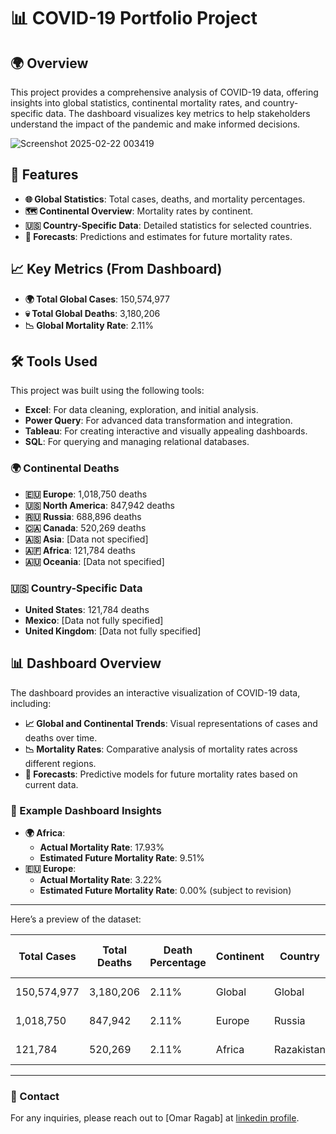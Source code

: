 
# 📊 COVID-19 Portfolio Project

## 🌍 Overview
This project provides a comprehensive analysis of COVID-19 data, offering insights into global statistics, continental mortality rates, and country-specific data. The dashboard visualizes key metrics to help stakeholders understand the impact of the pandemic and make informed decisions.

![Screenshot 2025-02-22 003419](https://github.com/user-attachments/assets/b18b9a48-0e48-4800-a4c6-fafa4bb580fa)


## 🚀 Features
- **🌐 Global Statistics**: Total cases, deaths, and mortality percentages.
- **🗺️ Continental Overview**: Mortality rates by continent.
- **🇺🇸 Country-Specific Data**: Detailed statistics for selected countries.
- **🔮 Forecasts**: Predictions and estimates for future mortality rates.

## 📈 Key Metrics (From Dashboard)
- **🌍 Total Global Cases**: 150,574,977
- **💀 Total Global Deaths**: 3,180,206
- **📉 Global Mortality Rate**: 2.11%

## 🛠️ Tools Used
This project was built using the following tools:
- **Excel**: For data cleaning, exploration, and initial analysis.
- **Power Query**: For advanced data transformation and integration.
- **Tableau**: For creating interactive and visually appealing dashboards.
- **SQL**: For querying and managing relational databases.


### 🌍 Continental Deaths
- **🇪🇺 Europe**: 1,018,750 deaths
- **🇺🇸 North America**: 847,942 deaths
- **🇷🇺 Russia**: 688,896 deaths
- **🇨🇦 Canada**: 520,269 deaths
- **🇦🇸 Asia**: [Data not specified]
- **🇦🇫 Africa**: 121,784 deaths
- **🇦🇺 Oceania**: [Data not specified]

### 🇺🇸 Country-Specific Data
- **United States**: 121,784 deaths
- **Mexico**: [Data not fully specified]
- **United Kingdom**: [Data not fully specified]

## 📊 Dashboard Overview
The dashboard provides an interactive visualization of COVID-19 data, including:
- **📈 Global and Continental Trends**: Visual representations of cases and deaths over time.
- **📉 Mortality Rates**: Comparative analysis of mortality rates across different regions.
- **🔮 Forecasts**: Predictive models for future mortality rates based on current data.

### 📌 Example Dashboard Insights
- **🌍 Africa**:
  - **Actual Mortality Rate**: 17.93%
  - **Estimated Future Mortality Rate**: 9.51%
- **🇪🇺 Europe**:
  - **Actual Mortality Rate**: 3.22%
  - **Estimated Future Mortality Rate**: 0.00% (subject to revision)
 ----------------------------------------------------------------------------------------------------------------------------------------
 
Here’s a preview of the dataset:

| Total Cases   | Total Deaths | Death Percentage | Continent   | Country       | Date       | Mortality Rate | Forecasted Mortality Rate |
|---------------|--------------|------------------|-------------|---------------|------------|----------------|---------------------------|
| 150,574,977   | 3,180,206    | 2.11%            | Global      | Global        | 2025-02-22 | 2.11%          | -                         |
| 1,018,750     | 847,942      | 2.11%            | Europe      | Russia        | 2025-02-22 | 3.22%          | 0.00%                     |
| 121,784       | 520,269      | 2.11%            | Africa      | Razakistan   | 2025-02-22 | 17.93%         | 9.51%                     |
-----------------------------------------------------------------------------------------------------------------------------------------


### 📧 Contact
For any inquiries, please reach out to [Omar Ragab] at [linkedin profile](https://www.linkedin.com/in/omar-rageb?lipi=urn%3Ali%3Apage%3Ad_flagship3_profile_view_base_contact_details%3BPJecTjHqS1%2Bzengq2xwHyA%3D%3D).
